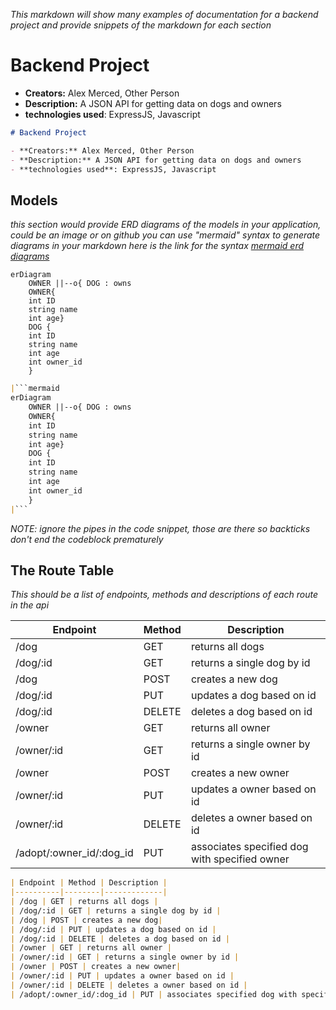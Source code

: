_This markdown will show many examples of documentation for a backend project and provide snippets of the markdown for each section_

# Backend Project

- **Creators:** Alex Merced, Other Person
- **Description:** A JSON API for getting data on dogs and owners
- **technologies used**: ExpressJS, Javascript

```markdown
# Backend Project

- **Creators:** Alex Merced, Other Person
- **Description:** A JSON API for getting data on dogs and owners
- **technologies used**: ExpressJS, Javascript
```

## Models

_this section would provide ERD diagrams of the models in your application, could be an image or on github you can use "mermaid" syntax to generate diagrams in your markdown here is the link for the syntax [mermaid erd diagrams](https://mermaid.js.org/syntax/entityRelationshipDiagram.html)_

```mermaid
erDiagram
    OWNER ||--o{ DOG : owns
    OWNER{
    int ID
    string name
    int age}
    DOG {
    int ID
    string name
    int age
    int owner_id
    }

```

```markdown
|```mermaid
erDiagram
    OWNER ||--o{ DOG : owns
    OWNER{
    int ID
    string name
    int age}
    DOG {
    int ID
    string name
    int age
    int owner_id
    }
|```
```
_NOTE: ignore the pipes in the code snippet, those are there so backticks don't end the codeblock prematurely_

## The Route Table

_This should be a list of endpoints, methods and descriptions of each route in the api_

| Endpoint | Method | Description |
|----------|--------|-------------|
| /dog | GET | returns all dogs |
| /dog/:id | GET | returns a single dog by id |
| /dog | POST | creates a new dog|
| /dog/:id | PUT | updates a dog based on id |
| /dog/:id | DELETE | deletes a dog based on id |
| /owner | GET | returns all owner |
| /owner/:id | GET | returns a single owner by id |
| /owner | POST | creates a new owner|
| /owner/:id | PUT | updates a owner based on id |
| /owner/:id | DELETE | deletes a owner based on id |
| /adopt/:owner_id/:dog_id | PUT | associates specified dog with specified owner |

```markdown
| Endpoint | Method | Description |
|----------|--------|-------------|
| /dog | GET | returns all dogs |
| /dog/:id | GET | returns a single dog by id |
| /dog | POST | creates a new dog|
| /dog/:id | PUT | updates a dog based on id |
| /dog/:id | DELETE | deletes a dog based on id |
| /owner | GET | returns all owner |
| /owner/:id | GET | returns a single owner by id |
| /owner | POST | creates a new owner|
| /owner/:id | PUT | updates a owner based on id |
| /owner/:id | DELETE | deletes a owner based on id |
| /adopt/:owner_id/:dog_id | PUT | associates specified dog with specified owner |
```
